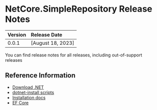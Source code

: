 # NetCore.SimpleRepository Release Notes

|  Version  | Release Date |
| :-- | :-- |
| 0.0.1 | [August 18, 2023] |

You can find release notes for all releases, including out-of-support releases

## Reference Information

* [Download .NET](https://dotnet.microsoft.com/download/dotnet)
* [dotnet-install scripts](https://learn.microsoft.com/dotnet/core/tools/dotnet-install-script)
* [Installation docs](https://learn.microsoft.com/dotnet/core/install/)
* [EF Core](https://learn.microsoft.com/en-us/ef/core/)
